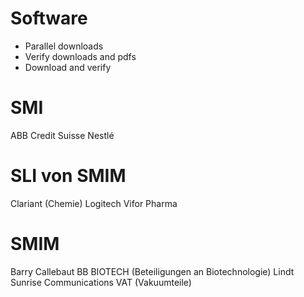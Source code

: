 # Software
* Parallel downloads
* Verify downloads and pdfs
* Download and verify

# SMI
ABB
Credit Suisse
Nestlé

# SLI von SMIM
Clariant (Chemie)
Logitech
Vifor Pharma

# SMIM
Barry Callebaut
BB BIOTECH (Beteiligungen an Biotechnologie)
Lindt
Sunrise Communications
VAT (Vakuumteile)
